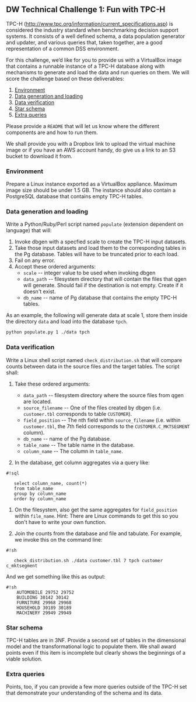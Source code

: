 ## DW Technical Challenge 1: Fun with TPC-H

TPC-H (http://www.tpc.org/information/current_specifications.asp) is considered the industry standard when benchmarking decision support systems. It consists of a well defined schema, a data population generator and updater, and various queries that, taken together, are a good representation of a common DSS environment.

For this challenge, we’d like for you to provide us with a VirtualBox image that contains a runnable instance of a TPC-H database along with mechanisms to generate and load the data and run queries on them. We will score the challenge based on these deliverables:

1. [Environment](#environment)
1. [Data generation and loading](#data-generation-and-loading)
1. [Data verification](#data-verification)
1. [Star schema](#star-schema)
1. [Extra queries](#extra-queries)

Please provide a `README` that will let us know where the different components are and how to run them. 

We shall provide you with a Dropbox link to upload the virtual machine image or if you have an AWS account handy, do give us a link to an S3 bucket to download it from. 


### Environment

Prepare a Linux instance exported as a VirtualBox appliance. Maximum image size should be under 1.5 GB. The instance should also contain a PostgreSQL database that contains empty TPC-H tables.

### Data generation and loading

Write a Python/Ruby/Perl script named `populate` (extension dependent on language) that will:

1. Invoke dbgen with a specfied scale to create the TPC-H input datasets.
1. Take those input datasets and load them to the corresponding tables in the Pg database. Tables will have to be truncated prior to each load.
1. Fail on any error.
1. Accept these ordered arguments:
    * `scale` -- integer value to be used when invoking dbgen
    * `data_path` -- filesystem directory that will contain the files that qgen will generate. Should fail if the destination is not empty. Create if it doesn't exist.
    * `db_name` -- name of Pg database that contains the empty TPC-H tables. 
        
As an example, the following will generate data at scale 1, store them inside the directory `data` and load into the database `tpch`.
```sh
python populate.py 1 ./data tpch
```

### Data verification

Write a Linux shell script named `check_distribution.sh` that will compare counts between data in the source files and the target tables. The script shall:
    
1. Take these ordered arguments:
    * `data_path` -- filesystem directory where the source files from qgen are located.
    * `source_filename` -- One of the files created by dbgen (i.e. `customer.tbl` corresponds to table `CUSTOMER`).
    * `field_position` -- The nth field within `source_filename` (i.e. within `customer.tbl`, the 7th field corresponds to the `CUSTOMER.C_MKTSEGMENT` column).
    * `db_name` -- name of the Pg database.
    * `table_name` -- The table name in the database.
    * `column_name` -- The column in `table_name`. 
    
1. In the database, get column aggregates via a query like:

```
#!sql

   select column_name, count(*)
   from table_name
   group by column_name
   order by column_name
```

1. On the filesystem, also get the same aggregates for `field_position` within `file_name`. Hint: There are Linux commands to get this so you don't have to write your own function.
    
1. Join the counts from the database and file and tabulate. For example, we invoke this on the command line:

```
#!sh

   check_distribution.sh ./data customer.tbl 7 tpch customer c_mktsegment
```

   And we get something like this as output:
    
```
#!sh
    AUTOMOBILE 29752 29752
    BUILDING 30142 30142
    FURNITURE 29968 29968
    HOUSEHOLD 30189 30189
    MACHINERY 29949 29949
```

### Star schema

TPC-H tables are in 3NF. Provide a second set of tables in the dimensional model and the transformational logic to populate them. We shall award points even if this item is incomplete but clearly shows the beginnings of a viable solution.

### Extra queries

Points, too, if you can provide a few more queries outside of the TPC-H set that demonstrate your understanding of the schema and its data.
